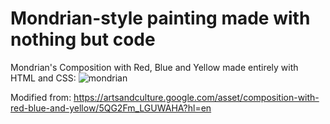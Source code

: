 # Mondrian-style painting made with nothing but code
Mondrian's Composition with Red, Blue and Yellow made entirely with HTML and CSS:
![mondrian](https://github.com/TanyaStefanova/css-projects/assets/79509493/7768dcbc-6867-4f37-9e04-d1cd1198910b)

Modified from: https://artsandculture.google.com/asset/composition-with-red-blue-and-yellow/5QG2Fm_LGUWAHA?hl=en

